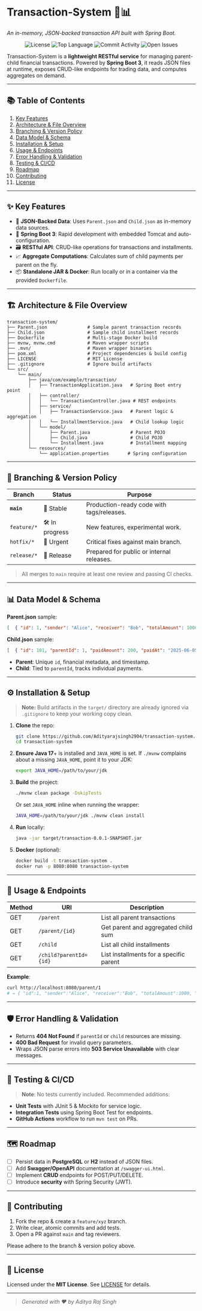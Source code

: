 # Transaction-System 🏦📊

*An in-memory, JSON-backed transaction API built with Spring Boot.*

<p align="center">
  <img src="https://img.shields.io/github/license/Adityarajsingh2904/transaction-system" alt="License">
  <img src="https://img.shields.io/github/languages/top/Adityarajsingh2904/transaction-system" alt="Top Language">
  <img src="https://img.shields.io/github/commit-activity/m/Adityarajsingh2904/transaction-system" alt="Commit Activity">
  <img src="https://img.shields.io/github/issues/Adityarajsingh2904/transaction-system" alt="Open Issues">
</p>

Transaction-System is a **lightweight RESTful service** for managing parent-child financial transactions. Powered by **Spring Boot 3**, it reads JSON files at runtime, exposes CRUD-like endpoints for trading data, and computes aggregates on demand.

---

## 📚 Table of Contents
1. [Key Features](#-key-features)
2. [Architecture & File Overview](#-architecture--file-overview)
3. [Branching & Version Policy](#-branching--version-policy)
4. [Data Model & Schema](#-data-model--schema)
5. [Installation & Setup](#-installation--setup)
6. [Usage & Endpoints](#-usage--endpoints)
7. [Error Handling & Validation](#-error-handling--validation)
8. [Testing & CI/CD](#-testing--ci-cd)
9. [Roadmap](#-roadmap)
10. [Contributing](#-contributing)
11. [License](#-license)

---

## ✨ Key Features
- 🔄 **JSON-Backed Data**: Uses `Parent.json` and `Child.json` as in-memory data sources.
- 🚀 **Spring Boot 3**: Rapid development with embedded Tomcat and auto-configuration.
- 🗃️ **RESTful API**: CRUD-like operations for transactions and installments.
- 📈 **Aggregate Computations**: Calculates sum of child payments per parent on the fly.
- 📦 **Standalone JAR & Docker**: Run locally or in a container via the provided `Dockerfile`.

---

## 🏗 Architecture & File Overview
```
transaction-system/
├── Parent.json               # Sample parent transaction records
├── Child.json                # Sample child installment records
├── Dockerfile                # Multi-stage Docker build
├── mvnw, mvnw.cmd            # Maven wrapper scripts
├── .mvn/                     # Maven wrapper binaries
├── pom.xml                   # Project dependencies & build config
├── LICENSE                   # MIT License
├── .gitignore                # Ignore build artifacts
└── src/
    └── main/
        ├── java/com/example/transaction/
        │   ├── TransactionApplication.java   # Spring Boot entry point
        │   ├── controller/
        │   │   └── TransactionController.java # REST endpoints
        │   ├── service/
        │   │   ├── TransactionService.java   # Parent logic & aggregation
        │   │   └── InstallmentService.java   # Child lookup logic
        │   └── model/
        │       ├── Parent.java               # Parent POJO
        │       ├── Child.java                # Child POJO
        │       └── Installment.java          # Installment mapping
        └── resources/
            └── application.properties       # Spring configuration
```

---

## 🌳 Branching & Version Policy
| Branch          | Status      | Purpose                                    |
|-----------------|-------------|--------------------------------------------|
| **`main`**      | 🔵 Stable    | Production-ready code with tags/releases.  |
| `feature/*`     | 🛠️ In progress | New features, experimental work.          |
| `hotfix/*`      | 🚨 Urgent    | Critical fixes against main branch.       |
| `release/*`     | 🚀 Release   | Prepared for public or internal releases. |

> All merges to `main` require at least one review and passing CI checks.

---

## 📊 Data Model & Schema
**Parent.json** sample:
```json
[  { "id": 1, "sender": "Alice", "receiver": "Bob", "totalAmount": 1000, "createdAt": "2025-06-01T12:00:00" },  ...]
```
**Child.json** sample:
```json
[  { "id": 101, "parentId": 1, "paidAmount": 200, "paidAt": "2025-06-05T09:30:00" },  ...]
```
- **Parent**: Unique `id`, financial metadata, and timestamp.
- **Child**: Tied to `parentId`, tracks individual payments.

---

## ⚙️ Installation & Setup

> **Note:** Build artifacts in the `target/` directory are already ignored via `.gitignore` to keep your working copy clean.

1. **Clone** the repo:
   ```bash
   git clone https://github.com/Adityarajsingh2904/transaction-system.git
   cd transaction-system
   ```
2. **Ensure Java 17**+ is installed and `JAVA_HOME` is set.
   If `./mvnw` complains about a missing `JAVA_HOME`, point it to your JDK:
   ```bash
   export JAVA_HOME=/path/to/your/jdk
   ```
3. **Build** the project:
   ```bash
   ./mvnw clean package -DskipTests
   ```
   Or set `JAVA_HOME` inline when running the wrapper:
   ```bash
   JAVA_HOME=/path/to/your/jdk ./mvnw clean install
   ```
4. **Run** locally:
   ```bash
   java -jar target/transaction-0.0.1-SNAPSHOT.jar
   ```
5. **Docker** (optional):
   ```bash
   docker build -t transaction-system .
   docker run -p 8080:8080 transaction-system
   ```

---

## 🚀 Usage & Endpoints
| Method | URI                       | Description                                    |
|--------|---------------------------|------------------------------------------------|
| GET    | `/parent`                 | List all parent transactions                   |
| GET    | `/parent/{id}`            | Get parent and aggregated child sum            |
| GET    | `/child`                  | List all child installments                    |
| GET    | `/child?parentId={id}`    | List installments for a specific parent        |

**Example**:
```bash
curl http://localhost:8080/parent/1
# → { "id":1, "sender":"Alice", "receiver":"Bob", "totalAmount":1000, "sumPaid":200 }
```

---

## 🛡️ Error Handling & Validation
- Returns **404 Not Found** if `parentId` or `child` resources are missing.
- **400 Bad Request** for invalid query parameters.
- Wraps JSON parse errors into **503 Service Unavailable** with clear messages.

---

## 🔧 Testing & CI/CD
> **Note**: No tests currently included. Recommended additions:
- **Unit Tests** with JUnit 5 & Mockito for service logic.
- **Integration Tests** using Spring Boot Test for endpoints.
- **GitHub Actions** workflow to run `mvn test` on PRs.

---

## 🗺️ Roadmap
- [ ] Persist data in **PostgreSQL** or **H2** instead of JSON files.
- [ ] Add **Swagger/OpenAPI** documentation at `/swagger-ui.html`.
- [ ] Implement **CRUD** endpoints for POST/PUT/DELETE.
- [ ] Introduce **security** with Spring Security (JWT).

---

## 🤝 Contributing
1. Fork the repo & create a `feature/xyz` branch.
2. Write clear, atomic commits and add tests.
3. Open a PR against `main` and tag reviewers.

Please adhere to the branch & version policy above.

---

## 📄 License
Licensed under the **MIT License**. See [LICENSE](LICENSE) for details.

---

> _Generated with ❤️ by Aditya Raj Singh_

